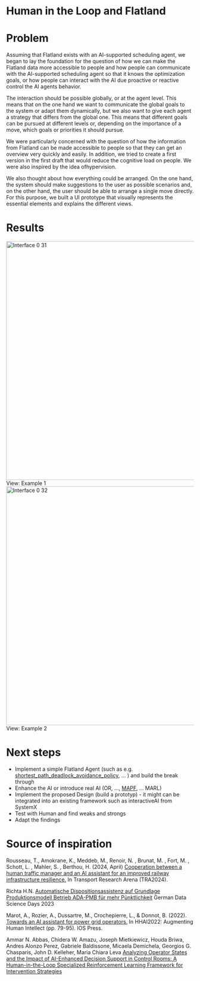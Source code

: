 # Human in the Loop and Flatland

# Problem
Assuming that Flatland exists with an AI-supported scheduling agent, we began to lay the foundation for the question of how we can make the Flatland data more accessible to people and how people can communicate with the AI-supported scheduling agent so that it knows the optimization goals, or how people can interact with the AI due proactive or reactive control the AI agents behavior. 

The interaction should be possible globally, or at the agent level. This means that on the one hand we want to communicate the global goals to the system or adapt them dynamically, but we also want to give each agent a strategy that differs from the global one. This means that different goals can be pursued at different levels or, depending on the importance of a move, which goals or priorities it should pursue.

We were particularly concerned with the question of how the information from Flatland can be made accessible to people so that they can get an overview very quickly and easily. In addition, we tried to create a first version in the first draft that would reduce the cognitive load on people. We were also inspired by the idea of ​​hypervision.

We also thought about how everything could be arranged. On the one hand, the system should make suggestions to the user as possible scenarios and, on the other hand, the user should be able to arrange a single move directly.
For this purpose, we built a UI prototype that visually represents the essential elements and explains the different views.

# Results 

<img width="640" alt="Interface 0 31" src="https://github.com/user-attachments/assets/61719a6f-650e-4c18-8868-7bb28ce7cc6f">
View: Example 1

<img width="640" alt="Interface 0 32" src="https://github.com/user-attachments/assets/00c2708e-2dbd-4abf-bde7-7544e17fc13f">
View: Example 2


# Next steps 
- Implement a simple Flatland Agent (such as e.g. [shortest_path_deadlock_avoidance_policy](https://github.com/aiAdrian/flatland_solver_policy/tree/main/policy/heuristic_policy/shortest_path_deadlock_avoidance_policy), ... ) and build the break through
- Enhance the AI ​​or introduce real AI (OR, ..., [MAPF](https://mapf.info/index.php/Main/News), ... MARL)
- Implement the proposed Design (build a prototyp) - it might can be integrated into an existing framework such as interactiveAI from SystemX
- Test with Human and find weaks and strongs
- Adapt the findings

# Source of inspiration

Rousseau, T., Amokrane, K., Meddeb, M., Renoir, N. , Brunat, M. , Fort, M. , Schott, L. , Mahler, S. , Berthou, H. (2024, April) 
[Cooperation between a human traffic manager and an AI assistant for an improved railway infrastructure resilience.](https://hal.science/hal-04547672/)
In Transport Research Arena (TRA2024).

Richta H.N.
[Automatische Dispositionsassistenz auf Grundlage Produktionsmodell Betrieb ADA-PMB für mehr Pünktlichkeit](https://www.gdsd.statistik.uni-muenchen.de/2023_neu/presentations_speaker/deutsche_bahn_gdsd23.pdf)
German Data Science Days 2023

Marot, A., Rozier, A., Dussartre, M., Crochepierre, L., & Donnot, B. (2022). 
[Towards an AI assistant for power grid operators.](https://www.researchgate.net/publication/363763107_Towards_an_AI_Assistant_for_Power_Grid_Operators)
In HHAI2022: Augmenting Human Intellect (pp. 79-95). IOS Press.

Ammar N. Abbas, Chidera W. Amazu, Joseph Mietkiewicz, Houda Briwa, Andres Alonzo Perez, Gabriele Baldissone, Micaela Demichela, Georgios G. Chasparis, John D. Kelleher, Maria Chiara Leva
[Analyzing Operator States and the Impact of AI-Enhanced Decision Support in Control Rooms: A Human-in-the-Loop Specialized Reinforcement Learning Framework for Intervention Strategies](https://arxiv.org/abs/2402.13219)



